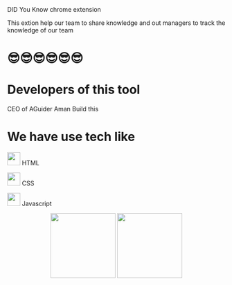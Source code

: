
<html>
<body>
   <div> DID You Know chrome extension</div>
<p>This extion help our team to share knowledge and out managers to track the knowledge of our team</p>
    <h1>😎😎😎😎😎😎</h1>

<h1>Developers of this tool</h1>
<p>CEO of AGuider Aman Build this</p>

<h1>We have use tech like</h1>

<div>
      <p><img src="https://cdn-icons-png.flaticon.com/512/5968/5968267.png" width="30px"> HTML</p>
      <p><img src="https://cdn-icons-png.flaticon.com/512/5968/5968242.png" width="30px"> CSS</p>
      <p><img src="https://cdn-icons-png.flaticon.com/512/5968/5968292.png" width="30px"> Javascript</p>
  </div>
    <div id="header" align="center">
  <img src="https://media.giphy.com/media/M9gbBd9nbDrOTu1Mqx/giphy.gif" width="150"/>
       <img src="https://miro.medium.com/max/640/1*lpW-wLZrQ_K3XqcytkV1Cg.gif" width="150"/>
</div>
</body>
</html>



